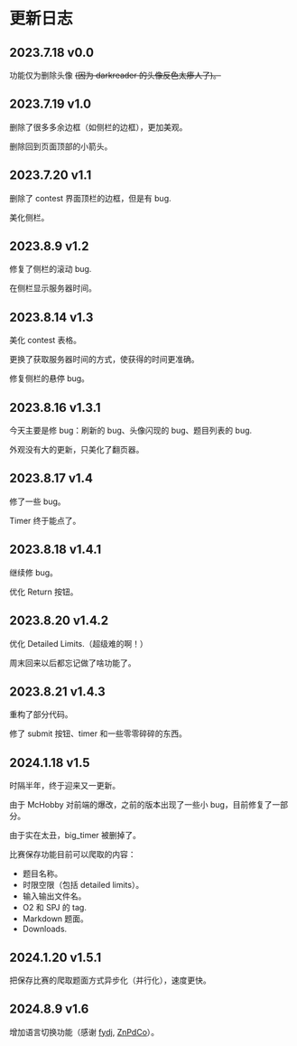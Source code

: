 # 更新日志
## 2023.7.18 v0.0
功能仅为删除头像 ~~(因为 darkreader 的头像反色太瘆人了)。~~
## 2023.7.19 v1.0
删除了很多多余边框（如侧栏的边框），更加美观。

删除回到页面顶部的小箭头。
## 2023.7.20 v1.1
删除了 contest 界面顶栏的边框，但是有 bug.

美化侧栏。
## 2023.8.9 v1.2
修复了侧栏的滚动 bug.

在侧栏显示服务器时间。
## 2023.8.14 v1.3
美化 contest 表格。

更换了获取服务器时间的方式，使获得的时间更准确。

修复侧栏的悬停 bug。
## 2023.8.16 v1.3.1
今天主要是修 bug：刷新的 bug、头像闪现的 bug、题目列表的 bug.

外观没有大的更新，只美化了翻页器。
## 2023.8.17 v1.4
修了一些 bug。

Timer 终于能点了。
## 2023.8.18 v1.4.1
继续修 bug。

优化 Return 按钮。
## 2023.8.20 v1.4.2
优化 Detailed Limits.（超级难的啊！）

周末回来以后都忘记做了啥功能了。
## 2023.8.21 v1.4.3
重构了部分代码。

修了 submit 按钮、timer 和一些零零碎碎的东西。
## 2024.1.18 v1.5
时隔半年，终于迎来又一更新。

由于 McHobby 对前端的爆改，之前的版本出现了一些小 bug，目前修复了一部分。

由于实在太丑，big_timer 被删掉了。

比赛保存功能目前可以爬取的内容：

- 题目名称。
- 时限空限（包括 detailed limits）。
- 输入输出文件名。
- O2 和 SPJ 的 tag.
- Markdown 题面。
- Downloads.

## 2024.1.20 v1.5.1
把保存比赛的爬取题面方式异步化（并行化），速度更快。
## 2024.8.9 v1.6
增加语言切换功能（感谢 [fydj](https://www.luogu.com.cn/user/793777), [ZnPdCo](https://github.com/ZnPdCo)）。

